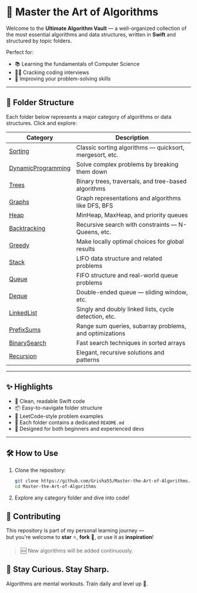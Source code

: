 # 🧠 Master the Art of Algorithms

Welcome to the **Ultimate Algorithm Vault** — a well-organized collection of the most essential algorithms and data structures, written in **Swift** and structured by topic folders.

Perfect for:
- 📚 Learning the fundamentals of Computer Science
- 🧑‍💻 Cracking coding interviews
- 🧠 Improving your problem-solving skills

---

## 📁 Folder Structure

Each folder below represents a major category of algorithms or data structures. Click and explore:

| Category | Description |
|----------|-------------|
| [Sorting](./Sorting-Algorithms) | Classic sorting algorithms — quicksort, mergesort, etc. |
| [DynamicProgramming](./Dynamic-Programming) | Solve complex problems by breaking them down |
| [Trees](./Trees) | Binary trees, traversals, and tree-based algorithms |
| [Graphs](./Graphs) | Graph representations and algorithms like DFS, BFS |
| [Heap](./Heap) | MinHeap, MaxHeap, and priority queues |
| [Backtracking](./Backtracking) | Recursive search with constraints — N-Queens, etc. |
| [Greedy](./Greedy) | Make locally optimal choices for global results |
| [Stack](./Stack) | LIFO data structure and related problems |
| [Queue](./Queue) | FIFO structure and real-world queue problems |
| [Deque](./Deque) | Double-ended queue — sliding window, etc. |
| [LinkedList](./LinkedList) | Singly and doubly linked lists, cycle detection, etc. |
| [PrefixSums](./PrefixSums) | Range sum queries, subarray problems, and optimizations |
| [BinarySearch](./BinarySearch) | Fast search techniques in sorted arrays |
| [Recursion](./Recursion) | Elegant, recursive solutions and patterns |

---

## ✨ Highlights

- 🧼 Clean, readable Swift code
- 📦 Easy-to-navigate folder structure
- 🧩 LeetCode-style problem examples
- 📘 Each folder contains a dedicated `README.md`
- 🧠 Designed for both beginners and experienced devs

---

## 🛠️ How to Use

1. Clone the repository:
   ```bash
   git clone https://github.com/Grisha55/Master-the-Art-of-Algorithms.git
   cd Master-the-Art-of-Algorithms
2. Explore any category folder and dive into code!

## 🌱 Contributing

This repository is part of my personal learning journey —  
but you're welcome to **star** ⭐, **fork** 🍴, or use it as **inspiration**!

> 🆕 New algorithms will be added continuously.


## 🌟 Stay Curious. Stay Sharp.  

Algorithms are mental workouts. Train daily and level up 💪.


